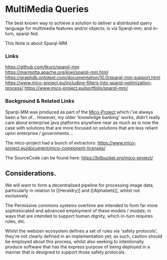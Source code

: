 # MultiMedia Queries

The best known way to achieve a solution to deliver a distributed query language for multimedia features and/or objects; is via Sparql-mm; and in-turn, sparql-fed.

This Note is about Sparql-MM.

### Links

https://github.com/tkurz/sparql-mm
https://marmotta.apache.org/kiwi/sparql-mm.html
https://graphdb.ontotext.com/documentation/10.0/sparql-mm-support.html
https://www.mico-project.eu/including-filters-into-sparql-optimization-process/
https://www.mico-project.eu/portfolio/sparql-mm/

### Background & Related Links
Sparql-MM was produced as part of the [Mico-Project](www.mico-project.eu) which i've always been a fan of... However, my older 'knowledge banking' works, didn't really care about enterprise java platforms anywhere near as much as is now the case with solutions that are more focused on solutions that are less reliant upon enterprise / governments... 

The mico-project had a bunch of extractors: 
https://www.mico-project.eu/document/mico-component-licenses/

The SourceCode can be found here: https://bitbucket.org/mico-project/

## Considerations.

We will want to form a decentralised pipeline for processing image data, particularly in relation to [[Heraldry]] and [[Alphabets]], whilst not exclusively.  

The Permissive commons systems overtime are intended to form far more sophistocated and advanced employment of these models  / modals; in ways that are intended to support human dignity, which in-turn requires rules, etc. 

Whilst the webizen ecosystem defines a set of rules via 'safety protocols', they're not clearly defined in an implementation yet; as such, caution should be employed about this process, whilst also seeking to intentionally produce software that has the express purpose of being deployed in a manner that is designed to support those safety protocols.


